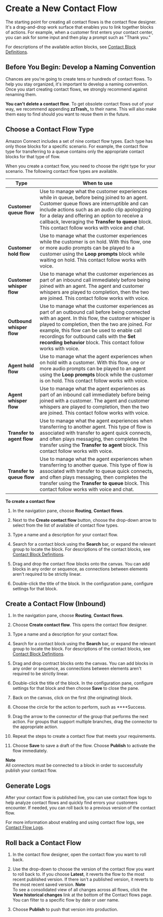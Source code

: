 # Create a New Contact Flow<a name="create-contact-flow"></a>

The starting point for creating all contact flows is the contact flow designer\. It's a drag\-and\-drop work surface that enables you to link together blocks of actions\. For example, when a customer first enters your contact center, you can ask for some input and then play a prompt such as "Thank you\."

For descriptions of the available action blocks, see [Contact Block Definitions](contact-blocks.md)\.

## Before You Begin: Develop a Naming Convention<a name="before-create-contact-flow"></a>

Chances are you're going to create tens or hundreds of contact flows\. To help you stay organized, it's important to develop a naming convention\. Once you start creating contact flows, we strongly recommend against renaming them\.

**You can't delete a contact flow**\. To get obsolete contact flows out of your way, we recommend appending **zzTrash\_** to their name\. This will also make them easy to find should you want to reuse them in the future\.

## Choose a Contact Flow Type<a name="contact-flow-types"></a>

Amazon Connect includes a set of nine contact flow types\. Each type has only those blocks for a specific scenario\. For example, the contact flow type for transferring to a queue contains only the appropriate contact blocks for that type of flow\. 

When you create a contact flow, you need to choose the right type for your scenario\. The following contact flow types are available\. 


| Type | When to use | 
| --- | --- | 
|  **Customer queue flow**  |  Use to manage what the customer experiences while in queue, before being joined to an agent\. Customer queue flows are interruptible and can include actions such as an audio clip apologizing for a delay and offering an option to receive a callback, leveraging the **Transfer to queue** block\. This contact follow works with voice and chat\.   | 
|  **Customer hold flow**  |  Use to manage what the customer experiences while the customer is on hold\. With this flow, one or more audio prompts can be played to a customer using the **Loop prompts** block while waiting on hold\. This contact follow works with voice\.   | 
|  **Customer whisper flow**  |  Use to manage what the customer experiences as part of an inbound call immediately before being joined with an agent\. The agent and customer whispers are played to completion, then the two are joined\. This contact follow works with voice\.   | 
|  **Outbound whisper flow**  |  Use to manage what the customer experiences as part of an outbound call before being connected with an agent\. In this flow, the customer whisper is played to completion, then the two are joined\. For example, this flow can be used to enable call recordings for outbound calls with the **Set recording behavior** block\. This contact follow works with voice\.   | 
|  **Agent hold flow**  |  Use to manage what the agent experiences when on hold with a customer\. With this flow, one or more audio prompts can be played to an agent using the **Loop prompts** block while the customer is on hold\. This contact follow works with voice\.   | 
| **Agent whisper flow** | Use to manage what the agent experiences as part of an inbound call immediately before being joined with a customer\. The agent and customer whispers are played to completion, then the two are joined\. This contact follow works with voice\.   | 
| **Transfer to agent flow** | Use to manage what the agent experiences when transferring to another agent\. This type of flow is associated with transfer to agent quick connects, and often plays messaging, then completes the transfer using the **Transfer to agent** block\. This contact follow works with voice\.   | 
| **Transfer to queue flow** | Use to manage what the agent experiences when transferring to another queue\. This type of flow is associated with transfer to queue quick connects, and often plays messaging, then completes the transfer using the **Transfer to queue** block\. This contact follow works with voice and chat\.  | 

**To create a contact flow**

1. In the navigation pane, choose **Routing**, **Contact flows**\.

1. Next to the **Create contact flow** button, choose the drop\-down arrow to select from the list of available of contact flow types\.

1. Type a name and a description for your contact flow\.

1. Search for a contact block using the **Search** bar, or expand the relevant group to locate the block\. For descriptions of the contact blocks, see [Contact Block Definitions](contact-blocks.md)\.

1. Drag and drop the contact flow blocks onto the canvas\. You can add blocks in any order or sequence, as connections between elements aren't required to be strictly linear\.

1. Double\-click the title of the block\. In the configuration pane, configure settings for that block\.

## Create a Contact Flow \(Inbound\)<a name="new"></a>

1. In the navigation pane, choose **Routing**, **Contact flows**\.

1. Choose **Create contact flow**\. This opens the contact flow designer\. 

1. Type a name and a description for your contact flow\.

1. Search for a contact block using the **Search** bar, or expand the relevant group to locate the block\. For descriptions of the contact blocks, see [Contact Block Definitions](contact-blocks.md)\.

1. Drag and drop contract blocks onto the canvas\. You can add blocks in any order or sequence, as connections between elements aren't required to be strictly linear\.

1. Double\-click the title of the block\. In the configuration pane, configure settings for that block and then choose **Save** to close the pane\.

1. Back on the canvas, click on the first \(the originating\) block\.

1. Choose the circle for the action to perform, such as ****Success\.

1. Drag the arrow to the connector of the group that performs the next action\. For groups that support multiple branches, drag the connector to the appropriate action\. 

1. Repeat the steps to create a contact flow that meets your requirements\.

1. Choose **Save** to save a draft of the flow\. Choose **Publish** to activate the flow immediately\.

**Note**  
All connectors must be connected to a block in order to successfully publish your contact flow\.

## Generate Logs<a name="logs"></a>

After your contact flow is published live, you can use contact flow logs to help analyze contact flows and quickly find errors your customers encounter\. If needed, you can roll back to a previous version of the contact flow\. 

For more information about enabling and using contact flow logs, see [Contact Flow Logs](contact-flow-logs.md)\. 

## Roll back a Contact Flow<a name="rollback"></a><a name="rollback"></a>

1. In the contact flow designer, open the contact flow you want to roll back\.

1. Use the drop\-down to choose the version of the contact flow you want to roll back to\. If you choose **Latest**, it reverts the flow to the most recent published version\. If there isn't a published version, it reverts to the most recent saved version\. 
**Note**  
To see a consolidated view of all changes across all flows, click the **View historical changes** link at the bottom of the Contact flows page\. You can filter to a specific flow by date or user name\.

1. Choose **Publish** to push that version into production\. 